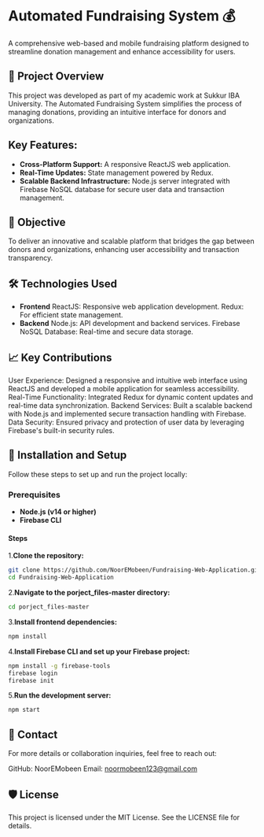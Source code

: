 # Automated Fundraising System 💰

A comprehensive web-based and mobile fundraising platform designed to streamline donation management and enhance accessibility for users.

## 🚀 Project Overview
This project was developed as part of my academic work at Sukkur IBA University. The Automated Fundraising System simplifies the process of managing donations, providing an intuitive interface for donors and organizations.

## Key Features:

- **Cross-Platform Support:**
  A responsive ReactJS web application.
- **Real-Time Updates:** State management powered by Redux.
- **Scalable Backend Infrastructure:** Node.js server integrated with Firebase NoSQL database for secure user data and transaction management.
  
## 🎯 Objective
To deliver an innovative and scalable platform that bridges the gap between donors and organizations, enhancing user accessibility and transaction transparency.

## 🛠️ Technologies Used
- **Frontend**
ReactJS: Responsive web application development.
Redux: For efficient state management.
- **Backend**
Node.js: API development and backend services.
Firebase NoSQL Database: Real-time and secure data storage.

## 📈 Key Contributions
User Experience: Designed a responsive and intuitive web interface using ReactJS and developed a mobile application for seamless accessibility.
Real-Time Functionality: Integrated Redux for dynamic content updates and real-time data synchronization.
Backend Services: Built a scalable backend with Node.js and implemented secure transaction handling with Firebase.
Data Security: Ensured privacy and protection of user data by leveraging Firebase's built-in security rules.

## 🔧 Installation and Setup
Follow these steps to set up and run the project locally:

### Prerequisites
- **Node.js (v14 or higher)**
- **Firebase CLI**
#### Steps

1.**Clone the repository:**
```bash
git clone https://github.com/NoorEMobeen/Fundraising-Web-Application.git  
cd Fundraising-Web-Application
```
2.**Navigate to the porject_files-master directory:**

```bash
cd porject_files-master  
```
3.**Install frontend dependencies:**

```bash
npm install
```

4.**Install Firebase CLI and set up your Firebase project:**

```bash
npm install -g firebase-tools  
firebase login  
firebase init
```

5.**Run the development server:**

```bash
npm start  
```

## 🤝 Contact
For more details or collaboration inquiries, feel free to reach out:

GitHub: NoorEMobeen
Email: noormobeen123@gmail.com

## 🛡️ License
This project is licensed under the MIT License. See the LICENSE file for details.
